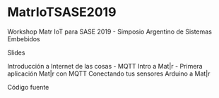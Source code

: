 # MatrIoTSASE2019
Workshop Matr IoT para SASE 2019 - Simposio Argentino de Sistemas Embebidos 

Slides

Introducción a Internet de las cosas - MQTT
Intro a Mat|r - Primera aplicación Mat|r con MQTT 
Conectando tus sensores Arduino a Mat|r

Código fuente

